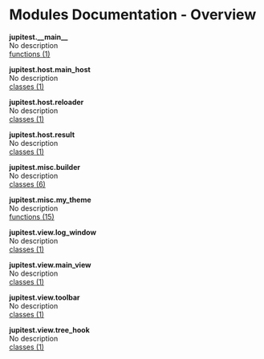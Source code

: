 # Modules Documentation - Overview

**jupitest.\_\_main\_\_**
<br>
No description
<br>
[functions (1)](https://github.com/pyrustic/jupitest/blob/master/docs/modules/content/jupitest.__main__/functions.md)

**jupitest.host.main\_host**
<br>
No description
<br>
[classes (1)](https://github.com/pyrustic/jupitest/blob/master/docs/modules/content/jupitest.host.main_host/classes.md)

**jupitest.host.reloader**
<br>
No description
<br>
[classes (1)](https://github.com/pyrustic/jupitest/blob/master/docs/modules/content/jupitest.host.reloader/classes.md)

**jupitest.host.result**
<br>
No description
<br>
[classes (1)](https://github.com/pyrustic/jupitest/blob/master/docs/modules/content/jupitest.host.result/classes.md)

**jupitest.misc.builder**
<br>
No description
<br>
[classes (6)](https://github.com/pyrustic/jupitest/blob/master/docs/modules/content/jupitest.misc.builder/classes.md)

**jupitest.misc.my\_theme**
<br>
No description
<br>
[functions (15)](https://github.com/pyrustic/jupitest/blob/master/docs/modules/content/jupitest.misc.my_theme/functions.md)

**jupitest.view.log\_window**
<br>
No description
<br>
[classes (1)](https://github.com/pyrustic/jupitest/blob/master/docs/modules/content/jupitest.view.log_window/classes.md)

**jupitest.view.main\_view**
<br>
No description
<br>
[classes (1)](https://github.com/pyrustic/jupitest/blob/master/docs/modules/content/jupitest.view.main_view/classes.md)

**jupitest.view.toolbar**
<br>
No description
<br>
[classes (1)](https://github.com/pyrustic/jupitest/blob/master/docs/modules/content/jupitest.view.toolbar/classes.md)

**jupitest.view.tree\_hook**
<br>
No description
<br>
[classes (1)](https://github.com/pyrustic/jupitest/blob/master/docs/modules/content/jupitest.view.tree_hook/classes.md)
